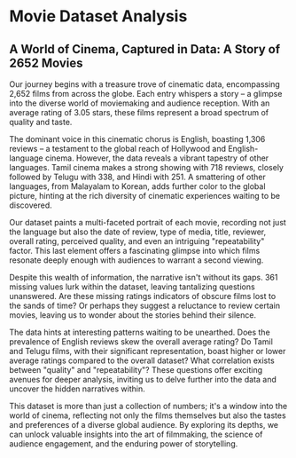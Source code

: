 # Movie Dataset Analysis

## A World of Cinema, Captured in Data: A Story of 2652 Movies

Our journey begins with a treasure trove of cinematic data, encompassing 2,652 films from across the globe. Each entry whispers a story – a glimpse into the diverse world of moviemaking and audience reception. With an average rating of 3.05 stars, these films represent a broad spectrum of quality and taste.

The dominant voice in this cinematic chorus is English, boasting 1,306 reviews – a testament to the global reach of Hollywood and English-language cinema.  However, the data reveals a vibrant tapestry of other languages. Tamil cinema makes a strong showing with 718 reviews, closely followed by Telugu with 338, and Hindi with 251.  A smattering of other languages, from Malayalam to Korean, adds further color to the global picture, hinting at the rich diversity of cinematic experiences waiting to be discovered.

Our dataset paints a multi-faceted portrait of each movie, recording not just the language but also the date of review, type of media, title, reviewer, overall rating, perceived quality, and even an intriguing "repeatability" factor.  This last element offers a fascinating glimpse into which films resonate deeply enough with audiences to warrant a second viewing.

Despite this wealth of information, the narrative isn't without its gaps. 361 missing values lurk within the dataset, leaving tantalizing questions unanswered. Are these missing ratings indicators of obscure films lost to the sands of time? Or perhaps they suggest a reluctance to review certain movies, leaving us to wonder about the stories behind their silence.

The data hints at interesting patterns waiting to be unearthed. Does the prevalence of English reviews skew the overall average rating? Do Tamil and Telugu films, with their significant representation, boast higher or lower average ratings compared to the overall dataset? What correlation exists between "quality" and "repeatability"? These questions offer exciting avenues for deeper analysis, inviting us to delve further into the data and uncover the hidden narratives within. 

This dataset is more than just a collection of numbers; it's a window into the world of cinema, reflecting not only the films themselves but also the tastes and preferences of a diverse global audience. By exploring its depths, we can unlock valuable insights into the art of filmmaking, the science of audience engagement, and the enduring power of storytelling.
